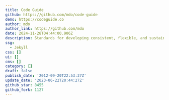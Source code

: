 ```yaml
---
title: Code Guide
github: https://github.com/mdo/code-guide
demo: https://codeguide.co
author: mdo
author_link: https://github.com/mdo
date: 2024-11-28T04:44:00.906Z
description: Standards for developing consistent, flexible, and sustainable HTML and CSS.
ssg:
  - Jekyll
css: []
ui: []
cms: []
category: []
draft: false
publish_date: '2012-09-20T22:53:37Z'
update_date: '2023-06-22T20:44:27Z'
github_star: 8455
github_fork: 1127
---
```

